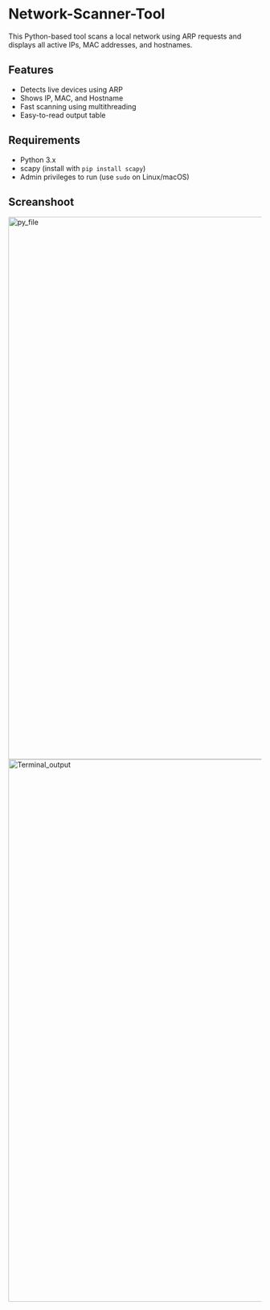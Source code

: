 # Network-Scanner-Tool
This Python-based tool scans a local network using ARP requests and displays all active IPs, MAC addresses, and hostnames.

## Features
- Detects live devices using ARP
- Shows IP, MAC, and Hostname
- Fast scanning using multithreading
- Easy-to-read output table

## Requirements
- Python 3.x
- scapy (install with `pip install scapy`)
- Admin privileges to run (use `sudo` on Linux/macOS)

## Screanshoot
<img width="1920" height="1080" alt="py_file" src="https://github.com/user-attachments/assets/ffc28756-273b-4e46-bbf8-f6d15bc009f8" />
<img width="1920" height="1080" alt="Terminal_output" src="https://github.com/user-attachments/assets/ef4b249e-734c-439f-853a-f7e569d2cb6e" />
